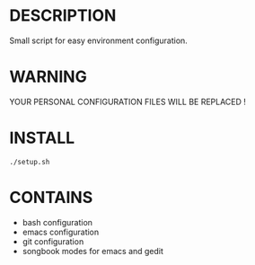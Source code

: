 DESCRIPTION
=============
Small script for easy environment configuration.

WARNING
=============

YOUR PERSONAL CONFIGURATION FILES WILL BE REPLACED !

INSTALL
=============

    ./setup.sh

CONTAINS
=============

 * bash configuration
 * emacs configuration
 * git configuration
 * songbook modes for emacs and gedit
